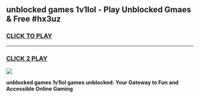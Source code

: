
## unblocked games 1v1lol - Play Unblocked Gmaes & Free #hx3uz
<h3>
<a href="https://news.freeplayer.one?title=unblocked_games_1v1lol&ref=24F">CLICK TO PLAY</a></h3>
<hr>

<h3>
<a href="https://news.freeplayer.one?title=unblocked_games_1v1lol&ref=24F">CLICK 2 PLAY</a>
  
</h3>

<a href="https://news.freeplayer.one?title=unblocked_games_1v1lol&ref=24F/"><img src="https://clearcache.store/games.png"></a>


**unblocked games 1v1lol games unblocked: Your Gateway to Fun and Accessible Online Gaming**
